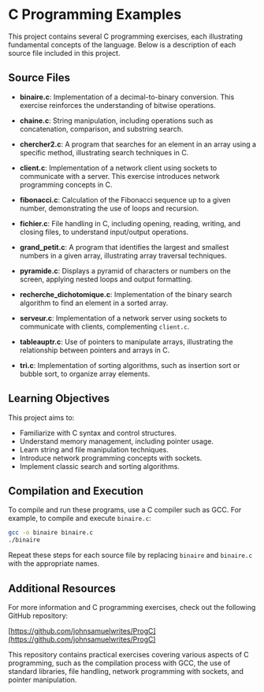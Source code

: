 # C Programming Examples

This project contains several C programming exercises, each illustrating fundamental concepts of the language. Below is a description of each source file included in this project.  

## Source Files  

- **binaire.c**: Implementation of a decimal-to-binary conversion. This exercise reinforces the understanding of bitwise operations.  

- **chaine.c**: String manipulation, including operations such as concatenation, comparison, and substring search.  

- **chercher2.c**: A program that searches for an element in an array using a specific method, illustrating search techniques in C.  

- **client.c**: Implementation of a network client using sockets to communicate with a server. This exercise introduces network programming concepts in C.  

- **fibonacci.c**: Calculation of the Fibonacci sequence up to a given number, demonstrating the use of loops and recursion.  

- **fichier.c**: File handling in C, including opening, reading, writing, and closing files, to understand input/output operations.  

- **grand_petit.c**: A program that identifies the largest and smallest numbers in a given array, illustrating array traversal techniques.  

- **pyramide.c**: Displays a pyramid of characters or numbers on the screen, applying nested loops and output formatting.  

- **recherche_dichotomique.c**: Implementation of the binary search algorithm to find an element in a sorted array.  

- **serveur.c**: Implementation of a network server using sockets to communicate with clients, complementing `client.c`.  

- **tableauptr.c**: Use of pointers to manipulate arrays, illustrating the relationship between pointers and arrays in C.  

- **tri.c**: Implementation of sorting algorithms, such as insertion sort or bubble sort, to organize array elements.  

## Learning Objectives  

This project aims to:  

- Familiarize with C syntax and control structures.  
- Understand memory management, including pointer usage.  
- Learn string and file manipulation techniques.  
- Introduce network programming concepts with sockets.  
- Implement classic search and sorting algorithms.  

## Compilation and Execution  

To compile and run these programs, use a C compiler such as GCC. For example, to compile and execute `binaire.c`:  

```bash
gcc -o binaire binaire.c
./binaire
```

Repeat these steps for each source file by replacing `binaire` and `binaire.c` with the appropriate names.  

## Additional Resources  

For more information and C programming exercises, check out the following GitHub repository:  

[https://github.com/johnsamuelwrites/ProgC](https://github.com/johnsamuelwrites/ProgC)  

This repository contains practical exercises covering various aspects of C programming, such as the compilation process with GCC, the use of standard libraries, file handling, network programming with sockets, and pointer manipulation.

